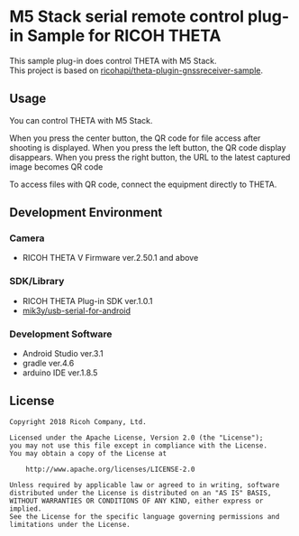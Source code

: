 # M5 Stack serial remote control plug-in Sample for RICOH THETA
This sample plug-in does control THETA with M5 Stack.<br>
This project is based on [ricohapi/theta-plugin-gnssreceiver-sample](https://github.com/ricohapi/theta-plugin-gnssreceiver-sample).

## Usage

You can control THETA with M5 Stack.

When you press the center button, the QR code for file access after shooting is displayed.
When you press the left button, the QR code display disappears.
When you press the right button, the URL to the latest captured image becomes QR code

To access files with QR code, connect the equipment directly to THETA.



## Development Environment
### Camera
* RICOH THETA V Firmware ver.2.50.1 and above

### SDK/Library
* RICOH THETA Plug-in SDK ver.1.0.1
* [mik3y/usb-serial-for-android](https://github.com/mik3y/usb-serial-for-android)

### Development Software
* Android Studio ver.3.1
* gradle ver.4.6
* arduino IDE ver.1.8.5



## License

```
Copyright 2018 Ricoh Company, Ltd.

Licensed under the Apache License, Version 2.0 (the "License");
you may not use this file except in compliance with the License.
You may obtain a copy of the License at

    http://www.apache.org/licenses/LICENSE-2.0

Unless required by applicable law or agreed to in writing, software
distributed under the License is distributed on an "AS IS" BASIS,
WITHOUT WARRANTIES OR CONDITIONS OF ANY KIND, either express or implied.
See the License for the specific language governing permissions and
limitations under the License.
```